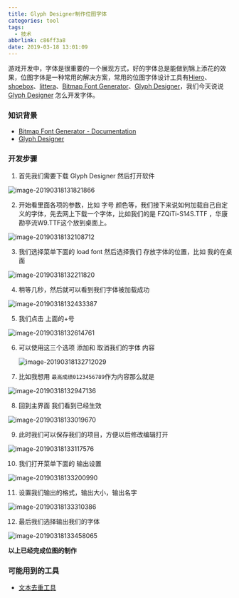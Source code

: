 ```yaml
---
title: Glyph Designer制作位图字体
categories: tool
tags:
  - 技术
abbrlink: c86ff3a8
date: 2019-03-18 13:01:09
---
```


游戏开发中，字体是很重要的一个展现方式，好的字体总是能做到锦上添花的效果，位图字体是一种常用的解决方案，常用的位图字体设计工具有[Hiero](https://github.com/libgdx/libgdx/wiki/Hiero)、[shoebox](http://renderhjs.net/shoebox/)、[littera](http://kvazars.com/littera/)、[Bitmap Font Generator](http://www.angelcode.com/products/bmfont/)、[Glyph Designer](https://www.71squared.com/en/glyphdesigner)，我们今天说说[Glyph Designer](https://www.71squared.com/en/glyphdesigner) 怎么开发字体。

<!-- more -->

 ### 知识背景

- [Bitmap Font Generator - Documentation](http://www.angelcode.com/products/bmfont/documentation.html)
- [Glyph Designer](https://www.71squared.com/en/glyphdesigner)

### 开发步骤

1. 首先我们需要下载 Glyph Designer  然后打开软件

![image-20190318131821866](Glyph-Designer制作位图字体/image-20190318131821866.png)

2. 开始看里面各项的参数，比如 字号 颜色等，我们接下来说如何加载自己自定义的字体，先去网上下载一个字体，比如我们的是 FZQiTi-S14S.TTF ，华康勘亭流W9.TTF这个放到桌面上。

![image-20190318132108712](Glyph-Designer制作位图字体/image-20190318132108712.png)

3. 我们选择菜单下面的 load font  然后选择我们 存放字体的位置，比如 我的在桌面

![image-20190318132211820](Glyph-Designer制作位图字体/image-20190318132211820.png)

4. 稍等几秒，然后就可以看到我们字体被加载成功

![image-20190318132433387](Glyph-Designer制作位图字体/image-20190318132433387.png)

5. 我们点击 上面的+号 

![image-20190318132614761](Glyph-Designer制作位图字体/image-20190318132614761.png)

6. 可以使用这三个选项 添加和 取消我们的字体 内容

   ![image-20190318132712029](Glyph-Designer制作位图字体/image-20190318132712029.png)

7. 比如我想用 `最高成绩0123456789`作为内容那么就是

![image-20190318132947136](Glyph-Designer制作位图字体/image-20190318132947136.png)

8. 回到主界面 我们看到已经生效

![image-20190318133019670](Glyph-Designer制作位图字体/image-20190318133019670.png)

9. 此时我们可以保存我们的项目，方便以后修改编辑打开

![image-20190318133117576](Glyph-Designer制作位图字体/image-20190318133117576.png)

10. 我们打开菜单下面的 输出设置 

![image-20190318133200990](Glyph-Designer制作位图字体/image-20190318133200990.png)

11. 设置我们输出的格式，输出大小，输出名字

![image-20190318133310386](Glyph-Designer制作位图字体/image-20190318133310386.png)

12. 最后我们选择输出我们的字体

![image-20190318133458065](Glyph-Designer制作位图字体/image-20190318133458065.png)

**以上已经完成位图的制作**

### 可能用到的工具 

- [文本去重工具](https://www.qqxiuzi.cn/zh/quchong/)